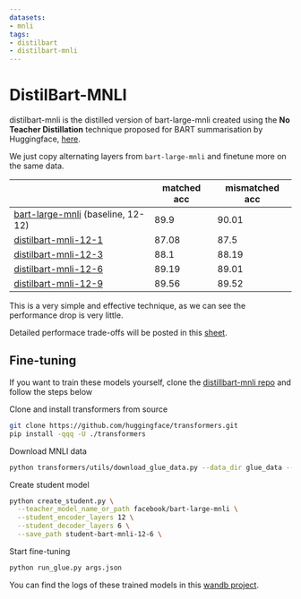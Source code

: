 ```yaml
---
datasets:
- mnli
tags:
- distilbart
- distilbart-mnli
---
```


# DistilBart-MNLI

distilbart-mnli is the distilled version of bart-large-mnli created using the **No Teacher Distillation** technique proposed for BART summarisation by Huggingface, [here](https://github.com/huggingface/transformers/tree/master/examples/seq2seq#distilbart).

We just copy alternating layers from `bart-large-mnli` and finetune more on the same data. 


|                                                                                      | matched acc | mismatched acc |
| ------------------------------------------------------------------------------------ | ----------- | -------------- |
| [bart-large-mnli](https://huggingface.co/facebook/bart-large-mnli) (baseline, 12-12) | 89.9        | 90.01          |
| [distilbart-mnli-12-1](https://huggingface.co/valhalla/distilbart-mnli-12-1)         | 87.08       | 87.5           |
| [distilbart-mnli-12-3](https://huggingface.co/valhalla/distilbart-mnli-12-3)         | 88.1        | 88.19          |
| [distilbart-mnli-12-6](https://huggingface.co/valhalla/distilbart-mnli-12-6)         | 89.19       | 89.01          |
| [distilbart-mnli-12-9](https://huggingface.co/valhalla/distilbart-mnli-12-9)         | 89.56       | 89.52          |


This is a very simple and effective technique, as we can see the performance drop is very little.

Detailed performace trade-offs will be posted in this [sheet](https://docs.google.com/spreadsheets/d/1dQeUvAKpScLuhDV1afaPJRRAE55s2LpIzDVA5xfqxvk/edit?usp=sharing).


## Fine-tuning
If you want to train these models yourself, clone the [distillbart-mnli repo](https://github.com/patil-suraj/distillbart-mnli) and follow the steps below

Clone and install transformers from source
```bash
git clone https://github.com/huggingface/transformers.git
pip install -qqq -U ./transformers
```

Download MNLI data
```bash
python transformers/utils/download_glue_data.py --data_dir glue_data --tasks MNLI
```

Create student model
```bash
python create_student.py \
  --teacher_model_name_or_path facebook/bart-large-mnli \
  --student_encoder_layers 12 \
  --student_decoder_layers 6 \
  --save_path student-bart-mnli-12-6 \
```

Start fine-tuning
```bash
python run_glue.py args.json
```

You can find the logs of these trained models in this [wandb project](https://wandb.ai/psuraj/distilbart-mnli).